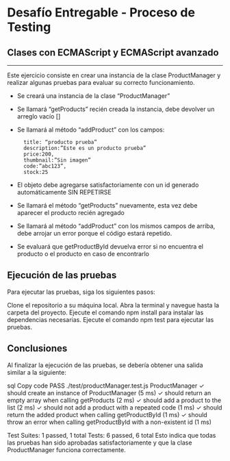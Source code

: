 

# Desafío Entregable - Proceso de Testing
## Clases con ECMAScript y ECMAScript avanzado

---
Este ejercicio consiste en crear una instancia de la clase ProductManager y realizar algunas pruebas para evaluar su correcto funcionamiento.

- Se creará una instancia de la clase “ProductManager”
- Se llamará “getProducts” recién creada la instancia, debe devolver un arreglo vacío []
- Se llamará al método “addProduct” con los campos:

        title: “producto prueba”
        description:”Este es un producto prueba”
        price:200,
        thumbnail:”Sin imagen”
        code:”abc123”,
        stock:25

- El objeto debe agregarse satisfactoriamente con un id generado automáticamente SIN REPETIRSE
- Se llamará el método “getProducts” nuevamente, esta vez debe aparecer el producto recién agregado
- Se llamará al método “addProduct” con los mismos campos de arriba, debe arrojar un error porque el código estará repetido.
- Se evaluará que getProductById devuelva error si no encuentra el producto o el producto en caso de encontrarlo


## Ejecución de las pruebas

Para ejecutar las pruebas, siga los siguientes pasos:

Clone el repositorio a su máquina local.
Abra la terminal y navegue hasta la carpeta del proyecto.
Ejecute el comando npm install para instalar las dependencias necesarias.
Ejecute el comando npm test para ejecutar las pruebas.

## Conclusiones
Al finalizar la ejecución de las pruebas, se debería obtener una salida similar a la siguiente:

sql
Copy code
PASS  ./test/productManager.test.js
  ProductManager
    ✓ should create an instance of ProductManager (5 ms)
    ✓ should return an empty array when calling getProducts (2 ms)
    ✓ should add a product to the list (2 ms)
    ✓ should not add a product with a repeated code (1 ms)
    ✓ should return the added product when calling getProductById (1 ms)
    ✓ should throw an error when calling getProductById with a non-existent id (1 ms)

Test Suites: 1 passed, 1 total
Tests:       6 passed, 6 total
Esto indica que todas las pruebas han sido aprobadas satisfactoriamente y que la clase ProductManager funciona correctamente.